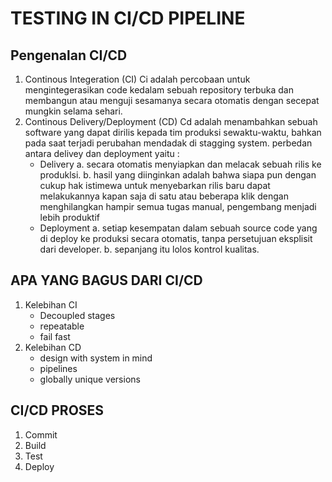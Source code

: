 
# TESTING IN CI/CD PIPELINE

## Pengenalan CI/CD
1. Continous Integeration (CI)
   Ci adalah percobaan untuk mengintegerasikan code kedalam sebuah repository terbuka dan membangun atau menguji sesamanya secara otomatis dengan secepat mungkin selama
   sehari.
2. Continous Delivery/Deployment (CD)
   Cd adalah menambahkan sebuah software yang dapat dirilis kepada tim produksi sewaktu-waktu, bahkan pada saat terjadi perubahan mendadak di stagging system.
   perbedan antara delivey dan deployment yaitu :
   - Delivery
     a. secara otomatis menyiapkan dan melacak sebuah rilis ke produklsi.
     b. hasil yang diinginkan adalah bahwa siapa pun dengan cukup hak istimewa untuk menyebarkan rilis baru dapat melakukannya kapan saja di satu atau beberapa klik             dengan menghilangkan hampir semua tugas manual, pengembang menjadi lebih produktif
   - Deployment
     a. setiap kesempatan dalam sebuah source code yang di deploy ke produksi secara otomatis, tanpa persetujuan eksplisit dari developer.
     b. sepanjang itu lolos kontrol kualitas.
     
## APA YANG BAGUS DARI CI/CD
1. Kelebihan CI
   - Decoupled stages
   - repeatable
   - fail fast
2. Kelebihan CD
   - design with system in mind
   - pipelines
   - globally unique versions

## CI/CD PROSES
1. Commit
2. Build
3. Test
4. Deploy
